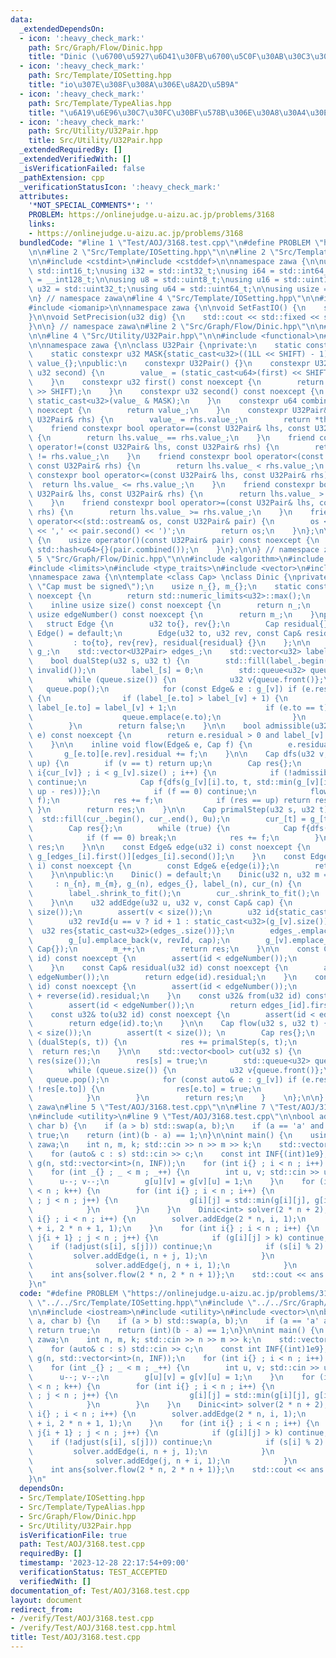 ```yaml
---
data:
  _extendedDependsOn:
  - icon: ':heavy_check_mark:'
    path: Src/Graph/Flow/Dinic.hpp
    title: "Dinic (\u6700\u5927\u6D41\u30FB\u6700\u5C0F\u30AB\u30C3\u30C8)"
  - icon: ':heavy_check_mark:'
    path: Src/Template/IOSetting.hpp
    title: "io\u307E\u308F\u308A\u306E\u8A2D\u5B9A"
  - icon: ':heavy_check_mark:'
    path: Src/Template/TypeAlias.hpp
    title: "\u6A19\u6E96\u30C7\u30FC\u30BF\u578B\u306E\u30A8\u30A4\u30EA\u30A2\u30B9"
  - icon: ':heavy_check_mark:'
    path: Src/Utility/U32Pair.hpp
    title: Src/Utility/U32Pair.hpp
  _extendedRequiredBy: []
  _extendedVerifiedWith: []
  _isVerificationFailed: false
  _pathExtension: cpp
  _verificationStatusIcon: ':heavy_check_mark:'
  attributes:
    '*NOT_SPECIAL_COMMENTS*': ''
    PROBLEM: https://onlinejudge.u-aizu.ac.jp/problems/3168
    links:
    - https://onlinejudge.u-aizu.ac.jp/problems/3168
  bundledCode: "#line 1 \"Test/AOJ/3168.test.cpp\"\n#define PROBLEM \"https://onlinejudge.u-aizu.ac.jp/problems/3168\"\
    \n\n#line 2 \"Src/Template/IOSetting.hpp\"\n\n#line 2 \"Src/Template/TypeAlias.hpp\"\
    \n\n#include <cstdint>\n#include <cstddef>\n\nnamespace zawa {\n\nusing i16 =\
    \ std::int16_t;\nusing i32 = std::int32_t;\nusing i64 = std::int64_t;\nusing i128\
    \ = __int128_t;\n\nusing u8 = std::uint8_t;\nusing u16 = std::uint16_t;\nusing\
    \ u32 = std::uint32_t;\nusing u64 = std::uint64_t;\n\nusing usize = std::size_t;\n\
    \n} // namespace zawa\n#line 4 \"Src/Template/IOSetting.hpp\"\n\n#include <iostream>\n\
    #include <iomanip>\n\nnamespace zawa {\n\nvoid SetFastIO() {\n    std::cin.tie(nullptr)->sync_with_stdio(false);\n\
    }\n\nvoid SetPrecision(u32 dig) {\n    std::cout << std::fixed << std::setprecision(dig);\n\
    }\n\n} // namespace zawa\n#line 2 \"Src/Graph/Flow/Dinic.hpp\"\n\n#line 2 \"Src/Utility/U32Pair.hpp\"\
    \n\n#line 4 \"Src/Utility/U32Pair.hpp\"\n\n#include <functional>\n#line 7 \"Src/Utility/U32Pair.hpp\"\
    \n\nnamespace zawa {\n\nclass U32Pair {\nprivate:\n    static constexpr u32 SHIFT{32};\n\
    \    static constexpr u32 MASK{static_cast<u32>((1LL << SHIFT) - 1)};\n    u64\
    \ value_{};\npublic:\n    constexpr U32Pair() {}\n    constexpr U32Pair(u32 first,\
    \ u32 second) {\n        value_ = (static_cast<u64>(first) << SHIFT) | second;\n\
    \    }\n    constexpr u32 first() const noexcept {\n        return static_cast<u32>(value_\
    \ >> SHIFT);\n    }\n    constexpr u32 second() const noexcept {\n        return\
    \ static_cast<u32>(value_ & MASK);\n    }\n    constexpr u64 combined() const\
    \ noexcept {\n        return value_;\n    }\n    constexpr U32Pair& operator=(const\
    \ U32Pair& rhs) {\n        value_ = rhs.value_;\n        return *this;\n    }\n\
    \    friend constexpr bool operator==(const U32Pair& lhs, const U32Pair& rhs)\
    \ {\n        return lhs.value_ == rhs.value_;\n    }\n    friend constexpr bool\
    \ operator!=(const U32Pair& lhs, const U32Pair& rhs) {\n        return lhs.value_\
    \ != rhs.value_;\n    }\n    friend constexpr bool operator<(const U32Pair& lhs,\
    \ const U32Pair& rhs) {\n        return lhs.value_ < rhs.value_;\n    }\n    friend\
    \ constexpr bool operator<=(const U32Pair& lhs, const U32Pair& rhs) {\n      \
    \  return lhs.value_ <= rhs.value_;\n    }\n    friend constexpr bool operator>(const\
    \ U32Pair& lhs, const U32Pair& rhs) {\n        return lhs.value_ > rhs.value_;\n\
    \    }\n    friend constexpr bool operator>=(const U32Pair& lhs, const U32Pair&\
    \ rhs) {\n        return lhs.value_ >= rhs.value_;\n    }\n    friend std::ostream&\
    \ operator<<(std::ostream& os, const U32Pair& pair) {\n        os << '(' << pair.first()\
    \ << ',' << pair.second() << ')';\n        return os;\n    }\n};\n\nstruct U32PairHash\
    \ {\n    usize operator()(const U32Pair& pair) const noexcept {\n        return\
    \ std::hash<u64>{}(pair.combined());\n    }\n};\n\n} // namespace zawa\n#line\
    \ 5 \"Src/Graph/Flow/Dinic.hpp\"\n\n#include <algorithm>\n#include <cassert>\n\
    #include <limits>\n#include <type_traits>\n#include <vector>\n#include <queue>\n\
    \nnamespace zawa {\n\ntemplate <class Cap> \nclass Dinic {\nprivate:\n    static_assert(std::is_signed_v<Cap>,\
    \ \"Cap must be signed\");\n    usize n_{}, m_{};\n    static constexpr u32 invalid()\
    \ noexcept {\n        return std::numeric_limits<u32>::max();\n    }\npublic:\n\
    \    inline usize size() const noexcept {\n        return n_;\n    }\n    inline\
    \ usize edgeNumber() const noexcept {\n        return m_;\n    }\nprivate:\n \
    \   struct Edge {\n        u32 to{}, rev{};\n        Cap residual{};\n       \
    \ Edge() = default;\n        Edge(u32 to, u32 rev, const Cap& residual) \n   \
    \         : to{to}, rev{rev}, residual{residual} {}\n    };\n\n    std::vector<std::vector<Edge>>\
    \ g_;\n    std::vector<U32Pair> edges_;\n    std::vector<u32> label_, cur_;\n\n\
    \    bool dualStep(u32 s, u32 t) {\n        std::fill(label_.begin(), label_.end(),\
    \ invalid());\n        label_[s] = 0;\n        std::queue<u32> queue{ { s } };\n\
    \        while (queue.size()) {\n            u32 v{queue.front()};\n         \
    \   queue.pop();\n            for (const Edge& e : g_[v]) if (e.residual > 0)\
    \ {\n                if (label_[e.to] > label_[v] + 1) {\n                   \
    \ label_[e.to] = label_[v] + 1;\n                    if (e.to == t) return true;\n\
    \                    queue.emplace(e.to);\n                }\n            }\n\
    \        }\n        return false;\n    }\n\n    bool admissible(u32 v, const Edge&\
    \ e) const noexcept {\n        return e.residual > 0 and label_[v] + 1 == label_[e.to];\n\
    \    }\n\n    inline void flow(Edge& e, Cap f) {\n        e.residual -= f;\n \
    \       g_[e.to][e.rev].residual += f;\n    }\n\n    Cap dfs(u32 v, u32 t, Cap\
    \ up) {\n        if (v == t) return up;\n        Cap res{};\n        for (u32&\
    \ i{cur_[v]} ; i < g_[v].size() ; i++) {\n            if (!admissible(v, g_[v][i]))\
    \ continue;\n            Cap f{dfs(g_[v][i].to, t, std::min(g_[v][i].residual,\
    \ up - res))};\n            if (f == 0) continue;\n            flow(g_[v][i],\
    \ f);\n            res += f;\n            if (res == up) return res;\n       \
    \ }\n        return res;\n    }\n\n    Cap primalStep(u32 s, u32 t) {\n      \
    \  std::fill(cur_.begin(), cur_.end(), 0u);\n        cur_[t] = g_[t].size();\n\
    \        Cap res{};\n        while (true) {\n            Cap f{dfs(s, t, std::numeric_limits<Cap>::max())};\n\
    \            if (f == 0) break;\n            res += f;\n        }\n        return\
    \ res;\n    }\n\n    const Edge& edge(u32 i) const noexcept {\n        return\
    \ g_[edges_[i].first()][edges_[i].second()];\n    }\n    const Edge& reverse(u32\
    \ i) const noexcept {\n        const Edge& e{edge(i)};\n        return g_[e.to][e.rev];\n\
    \    }\n\npublic:\n    Dinic() = default;\n    Dinic(u32 n, u32 m = 0u) \n   \
    \     : n_{n}, m_{m}, g_(n), edges_{}, label_(n), cur_(n) {\n        g_.shrink_to_fit();\n\
    \        label_.shrink_to_fit();\n        cur_.shrink_to_fit();\n        edges_.reserve(m);\n\
    \    }\n\n    u32 addEdge(u32 u, u32 v, const Cap& cap) {\n        assert(u <\
    \ size());\n        assert(v < size());\n        u32 id{static_cast<u32>(g_[u].size())};\n\
    \        u32 revId{u == v ? id + 1 : static_cast<u32>(g_[v].size())};\n      \
    \  u32 res{static_cast<u32>(edges_.size())};\n        edges_.emplace_back(u, id);\n\
    \        g_[u].emplace_back(v, revId, cap);\n        g_[v].emplace_back(u, id,\
    \ Cap{});\n        m_++;\n        return res;\n    }\n\n    const Cap& flowed(u32\
    \ id) const noexcept {\n        assert(id < edgeNumber());\n        return reverse(id).residual;\n\
    \    }\n    const Cap& residual(u32 id) const noexcept {\n        assert(id <\
    \ edgeNumber());\n        return edge(id).residual;\n    }\n    const Cap& capacity(u32\
    \ id) const noexcept {\n        assert(id < edgeNumber());\n        return edge(id).residual\
    \ + reverse(id).residual;\n    }\n    const u32& from(u32 id) const noexcept {\n\
    \        assert(id < edgeNumber());\n        return edges_[id].first();\n    }\n\
    \    const u32& to(u32 id) const noexcept {\n        assert(id < edgeNumber());\n\
    \        return edge(id).to;\n    }\n\n    Cap flow(u32 s, u32 t) {\n        assert(s\
    \ < size());\n        assert(t < size()); \n        Cap res{};\n        while\
    \ (dualStep(s, t)) {\n            res += primalStep(s, t);\n        }\n      \
    \  return res;\n    }\n\n    std::vector<bool> cut(u32 s) {\n        std::vector<bool>\
    \ res(size());\n        res[s] = true;\n        std::queue<u32> queue{ { s } };\n\
    \        while (queue.size()) {\n            u32 v{queue.front()};\n         \
    \   queue.pop();\n            for (const auto& e : g_[v]) if (e.residual > 0 and\
    \ !res[e.to]) {\n                res[e.to] = true;\n                queue.emplace(e.to);\n\
    \            }\n        }\n        return res;\n    }    \n};\n\n} // namespace\
    \ zawa\n#line 5 \"Test/AOJ/3168.test.cpp\"\n\n#line 7 \"Test/AOJ/3168.test.cpp\"\
    \n#include <utility>\n#line 9 \"Test/AOJ/3168.test.cpp\"\n\nbool adjust(char a,\
    \ char b) {\n    if (a > b) std::swap(a, b);\n    if (a == 'a' and b == 'z') return\
    \ true;\n    return (int)(b - a) == 1;\n}\n\nint main() {\n    using namespace\
    \ zawa;\n    int n, m, k; std::cin >> n >> m >> k;\n    std::vector<char> s(n);\n\
    \    for (auto& c : s) std::cin >> c;\n    const int INF{(int)1e9};\n    std::vector\
    \ g(n, std::vector<int>(n, INF));\n    for (int i{} ; i < n ; i++) g[i][i] = 0;\n\
    \    for (int _{} ; _ < m ; _++) {\n        int u, v; std::cin >> u >> v;\n  \
    \      u--; v--;\n        g[u][v] = g[v][u] = 1;\n    }\n    for (int k{} ; k\
    \ < n ; k++) {\n        for (int i{} ; i < n ; i++) {\n            for (int j{}\
    \ ; j < n ; j++) {\n                g[i][j] = std::min(g[i][j], g[i][k] + g[k][j]);\n\
    \            }\n        }\n    }\n    Dinic<int> solver(2 * n + 2);\n    for (int\
    \ i{} ; i < n ; i++) {\n        solver.addEdge(2 * n, i, 1);\n        solver.addEdge(n\
    \ + i, 2 * n + 1, 1);\n    }\n    for (int i{} ; i < n ; i++) {\n        for (int\
    \ j{i + 1} ; j < n ; j++) {\n            if (g[i][j] > k) continue;\n        \
    \    if (!adjust(s[i], s[j])) continue;\n            if (s[i] % 2) {\n       \
    \         solver.addEdge(i, n + j, 1);\n            }\n            else {\n  \
    \              solver.addEdge(j, n + i, 1);\n            }\n        }\n    }\n\
    \    int ans{solver.flow(2 * n, 2 * n + 1)};\n    std::cout << ans << '\\n';\n\
    }\n"
  code: "#define PROBLEM \"https://onlinejudge.u-aizu.ac.jp/problems/3168\"\n\n#include\
    \ \"../../Src/Template/IOSetting.hpp\"\n#include \"../../Src/Graph/Flow/Dinic.hpp\"\
    \n\n#include <iostream>\n#include <utility>\n#include <vector>\n\nbool adjust(char\
    \ a, char b) {\n    if (a > b) std::swap(a, b);\n    if (a == 'a' and b == 'z')\
    \ return true;\n    return (int)(b - a) == 1;\n}\n\nint main() {\n    using namespace\
    \ zawa;\n    int n, m, k; std::cin >> n >> m >> k;\n    std::vector<char> s(n);\n\
    \    for (auto& c : s) std::cin >> c;\n    const int INF{(int)1e9};\n    std::vector\
    \ g(n, std::vector<int>(n, INF));\n    for (int i{} ; i < n ; i++) g[i][i] = 0;\n\
    \    for (int _{} ; _ < m ; _++) {\n        int u, v; std::cin >> u >> v;\n  \
    \      u--; v--;\n        g[u][v] = g[v][u] = 1;\n    }\n    for (int k{} ; k\
    \ < n ; k++) {\n        for (int i{} ; i < n ; i++) {\n            for (int j{}\
    \ ; j < n ; j++) {\n                g[i][j] = std::min(g[i][j], g[i][k] + g[k][j]);\n\
    \            }\n        }\n    }\n    Dinic<int> solver(2 * n + 2);\n    for (int\
    \ i{} ; i < n ; i++) {\n        solver.addEdge(2 * n, i, 1);\n        solver.addEdge(n\
    \ + i, 2 * n + 1, 1);\n    }\n    for (int i{} ; i < n ; i++) {\n        for (int\
    \ j{i + 1} ; j < n ; j++) {\n            if (g[i][j] > k) continue;\n        \
    \    if (!adjust(s[i], s[j])) continue;\n            if (s[i] % 2) {\n       \
    \         solver.addEdge(i, n + j, 1);\n            }\n            else {\n  \
    \              solver.addEdge(j, n + i, 1);\n            }\n        }\n    }\n\
    \    int ans{solver.flow(2 * n, 2 * n + 1)};\n    std::cout << ans << '\\n';\n\
    }\n"
  dependsOn:
  - Src/Template/IOSetting.hpp
  - Src/Template/TypeAlias.hpp
  - Src/Graph/Flow/Dinic.hpp
  - Src/Utility/U32Pair.hpp
  isVerificationFile: true
  path: Test/AOJ/3168.test.cpp
  requiredBy: []
  timestamp: '2023-12-28 22:17:54+09:00'
  verificationStatus: TEST_ACCEPTED
  verifiedWith: []
documentation_of: Test/AOJ/3168.test.cpp
layout: document
redirect_from:
- /verify/Test/AOJ/3168.test.cpp
- /verify/Test/AOJ/3168.test.cpp.html
title: Test/AOJ/3168.test.cpp
---
```

